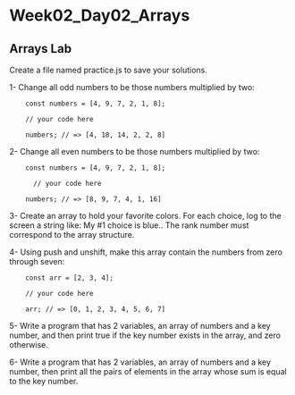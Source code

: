 # Week02_Day02_Arrays

## Arrays Lab
Create a file named practice.js to save your solutions.

1- 	Change all odd numbers to be those numbers multiplied by two:

		const numbers = [4, 9, 7, 2, 1, 8];

  		// your code here

		numbers; // => [4, 18, 14, 2, 2, 8]

2- 	Change all even numbers to be those numbers multiplied by two:

		const numbers = [4, 9, 7, 2, 1, 8];

		  // your code here

		numbers; // => [8, 9, 7, 4, 1, 16]

3- 	Create an array to hold your favorite colors. For each choice, log to the screen a string like: My #1 choice is blue.. The rank number must correspond to the array structure.


4-	Using push and unshift, make this array contain the numbers from zero through seven:

		const arr = [2, 3, 4];

		// your code here

		arr; // => [0, 1, 2, 3, 4, 5, 6, 7]

5-	Write a program that has 2 variables, an array of numbers and a key number, and then print true if the key number exists in the array, and zero otherwise.

6-	Write a program that has 2 variables, an array of numbers and a key number, then print all the pairs of elements in the array whose sum is equal to the key number.

